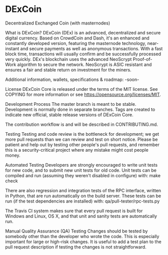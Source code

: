 # DExCoin
Decentralized Exchanged Coin (with masternodes)

What is DExCoin?
DExCoin (DEx) is an advanced, decentralized and secure digital currency. Based on CrowdCoin and Dash, it's an enhanced and constantly developed version, featuring the masternode technology, near-instant and secure payments as well as anonymous transactions. With a fast block time, transactions will usually confirm and be successfully processed very quickly. DEx's blockchain uses the advanced NeoScrypt Proof-of-Work algorithm to secure the network. NeoScrypt is ASIC resistant and ensures a fair and stable return on investment for the miners.

Additional information, wallets, specifications & roadmap:
-soon-

License
DExCoin Core is released under the terms of the MIT license. See COPYING for more information or see https://opensource.org/licenses/MIT.

Development Process
The master branch is meant to be stable. Development is normally done in separate branches. Tags are created to indicate new official, stable release versions of DExCoin Core.

The contribution workflow is and will be described in CONTRIBUTING.md.

Testing
Testing and code review is the bottleneck for development; we get more pull requests than we can review and test on short notice. Please be patient and help out by testing other people's pull requests, and remember this is a security-critical project where any mistake might cost people money.

Automated Testing
Developers are strongly encouraged to write unit tests for new code, and to submit new unit tests for old code. Unit tests can be compiled and run (assuming they weren't disabled in configure) with: make check

There are also regression and integration tests of the RPC interface, written in Python, that are run automatically on the build server. These tests can be run (if the test dependencies are installed) with: qa/pull-tester/rpc-tests.py

The Travis CI system makes sure that every pull request is built for Windows and Linux, OS X, and that unit and sanity tests are automatically run.

Manual Quality Assurance (QA) Testing
Changes should be tested by somebody other than the developer who wrote the code. This is especially important for large or high-risk changes. It is useful to add a test plan to the pull request description if testing the changes is not straightforward.
